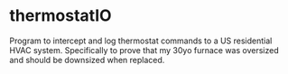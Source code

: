 # thermostatIO
Program to intercept and log thermostat commands to a US residential HVAC system. Specifically to prove that my 30yo furnace was oversized and should be downsized when replaced.
